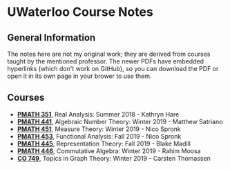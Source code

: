 # UWaterloo Course Notes
## General Information
The notes here are not my original work; they are derived from courses taught by the mentioned professor.
The newer PDFs have embedded hyperlinks (which don't work on GitHub), so you can download the PDF or open it in its own page in your brower to use them.
## Courses
- [**PMATH 351**](pmath_351_notes.pdf), Real Analysis: Summer 2018 - Kathryn Hare
- [**PMATH 441**](pmath_441_notes.pdf), Algebraic Number Theory: Winter 2019 - Matthew Satriano
- [**PMATH 451**](pmath_451_notes.pdf), Measure Theory: Winter 2019 -  Nico Spronk
- [**PMATH 453**](pmath_453_notes.pdf), Functional Analysis: Fall 2019 - Nico Spronk
- [**PMATH 445**](pmath_445_notes.pdf), Representation Theory: Fall 2019 - Blake Madill
- [**PMATH 446**](pmath_446_notes.pdf), Commutative Algebra: Winter 2019 -  Rahim Moosa
- [**CO 749**](co_749_notes.pdf), Topics in Graph Theory: Winter 2019 -  Carsten Thomassen
